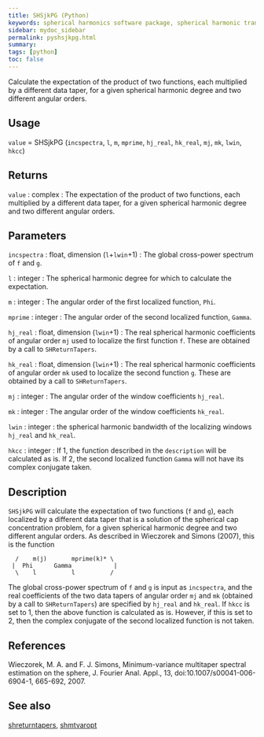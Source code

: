 ```yaml
---
title: SHSjkPG (Python)
keywords: spherical harmonics software package, spherical harmonic transform, legendre functions, multitaper spectral analysis, fortran, Python, gravity, magnetic field
sidebar: mydoc_sidebar
permalink: pyshsjkpg.html
summary:
tags: [python]
toc: false
---
```


Calculate the expectation of the product of two functions, each multiplied by a different data taper, for a given spherical harmonic degree and two different angular orders.

## Usage

`value` = SHSjkPG (`incspectra`, `l`, `m`, `mprime`, `hj_real`, `hk_real`, `mj`, `mk`, `lwin`, `hkcc`)

## Returns

`value` : complex
:   The expectation of the product of two functions, each multiplied by a different data taper, for a given spherical harmonic degree and two different angular orders.

## Parameters

`incspectra` : float, dimension (`l`+`lwin`+1)
:   The global cross-power spectrum of `f` and `g`.

`l` : integer
:   The spherical harmonic degree for which to calculate the expectation.

`m` :  integer
:   The angular order of the first localized function, `Phi`.

`mprime` : integer
:   The angular order of the second localized function, `Gamma`.

`hj_real` : float, dimension (`lwin`+1)
:   The real spherical harmonic coefficients of angular order `mj` used to localize the first function `f`. These are obtained by a call to `SHReturnTapers`.

`hk_real` : float, dimension (`lwin`+1)
:   The real spherical harmonic coefficients of angular order `mk` used to localize the second function `g`. These are obtained by a call to `SHReturnTapers`.

`mj` : integer
:   The angular order of the window coefficients `hj_real`.

`mk` : integer
:   The angular order of the window coefficients `hk_real`.

`lwin` : integer
:   the spherical harmonic bandwidth of the localizing windows `hj_real` and `hk_real`.

`hkcc` : integer
:   If 1, the function described in the `description` will be calculated as is. If 2, the second localized function `Gamma` will not have its complex conjugate taken.

## Description

`SHSjkPG` will calculate the expectation of two functions (`f` and `g`), each localized by a different data taper that is a solution of the spherical cap concentration problem, for a given spherical harmonic degree and two different angular orders. As described in Wieczorek and Simons (2007), this is the function

      /    m(j)       mprime(k)* \
     |  Phi      Gamma            |
      \    l          l          /

The global cross-power spectrum of `f` and `g` is input as `incspectra`, and the real coefficients of the two data tapers of angular order `mj` and `mk` (obtained by a call to `SHReturnTapers`) are specified by `hj_real` and `hk_real`. If `hkcc` is set to 1, then the above function is calculated as is. However, if this is set to 2, then the complex conjugate of the second localized function is not taken.

## References

Wieczorek, M. A. and F. J. Simons, Minimum-variance multitaper spectral estimation on the sphere, J. Fourier Anal. Appl., 13, doi:10.1007/s00041-006-6904-1, 665-692, 2007.

## See also

[shreturntapers](pyshreturntapers.html), [shmtvaropt](pyshmtvaropt.html)
